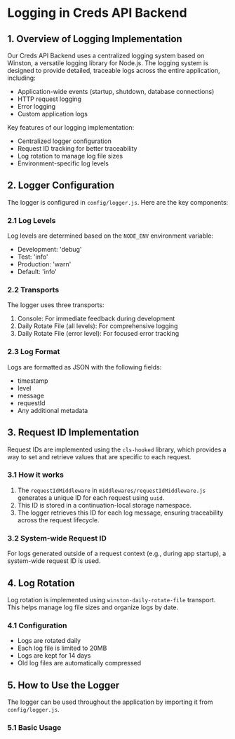 # Logging in Creds API Backend

## 1. Overview of Logging Implementation

Our Creds API Backend uses a centralized logging system based on Winston, a versatile logging library for Node.js. The logging system is designed to provide detailed, traceable logs across the entire application, including:

- Application-wide events (startup, shutdown, database connections)
- HTTP request logging
- Error logging
- Custom application logs

Key features of our logging implementation:

- Centralized logger configuration
- Request ID tracking for better traceability
- Log rotation to manage log file sizes
- Environment-specific log levels

## 2. Logger Configuration

The logger is configured in `config/logger.js`. Here are the key components:

### 2.1 Log Levels

Log levels are determined based on the `NODE_ENV` environment variable:

- Development: 'debug'
- Test: 'info'
- Production: 'warn'
- Default: 'info'

### 2.2 Transports

The logger uses three transports:

1. Console: For immediate feedback during development
2. Daily Rotate File (all levels): For comprehensive logging
3. Daily Rotate File (error level): For focused error tracking

### 2.3 Log Format

Logs are formatted as JSON with the following fields:

- timestamp
- level
- message
- requestId
- Any additional metadata

## 3. Request ID Implementation

Request IDs are implemented using the `cls-hooked` library, which provides a way to set and retrieve values that are specific to each request.

### 3.1 How it works

1. The `requestIdMiddleware` in `middlewares/requestIdMiddleware.js` generates a unique ID for each request using `uuid`.
2. This ID is stored in a continuation-local storage namespace.
3. The logger retrieves this ID for each log message, ensuring traceability across the request lifecycle.

### 3.2 System-wide Request ID

For logs generated outside of a request context (e.g., during app startup), a system-wide request ID is used.

## 4. Log Rotation

Log rotation is implemented using `winston-daily-rotate-file` transport. This helps manage log file sizes and organize logs by date.

### 4.1 Configuration

- Logs are rotated daily
- Each log file is limited to 20MB
- Logs are kept for 14 days
- Old log files are automatically compressed

## 5. How to Use the Logger

The logger can be used throughout the application by importing it from `config/logger.js`.

### 5.1 Basic Usage
